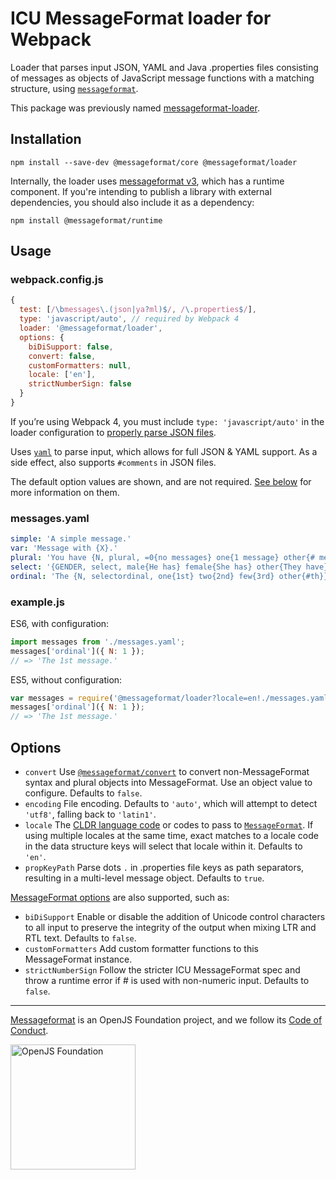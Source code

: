 # ICU MessageFormat loader for Webpack

Loader that parses input JSON, YAML and Java .properties files consisting of messages as objects of JavaScript message functions with a matching structure, using [`messageformat`](https://messageformat.github.io/).

This package was previously named [messageformat-loader](https://www.npmjs.com/package/messageformat-loader).

## Installation

```
npm install --save-dev @messageformat/core @messageformat/loader
```

Internally, the loader uses [messageformat v3](https://messageformat.github.io/), which has a runtime component.
If you're intending to publish a library with external dependencies, you should also include it as a dependency:

```
npm install @messageformat/runtime
```

## Usage

### webpack.config.js

```js
{
  test: [/\bmessages\.(json|ya?ml)$/, /\.properties$/],
  type: 'javascript/auto', // required by Webpack 4
  loader: '@messageformat/loader',
  options: {
    biDiSupport: false,
    convert: false,
    customFormatters: null,
    locale: ['en'],
    strictNumberSign: false
  }
}
```

If you’re using Webpack 4, you must include `type: 'javascript/auto'` in the loader configuration to [properly parse JSON files](https://webpack.js.org/configuration/module/#rule-type).

Uses [`yaml`](https://eemeli.org/yaml/) to parse input, which allows for full JSON & YAML support. As a side effect, also supports `#comments` in JSON files.

The default option values are shown, and are not required. [See below](#options) for more information on them.

### messages.yaml

```yaml
simple: 'A simple message.'
var: 'Message with {X}.'
plural: 'You have {N, plural, =0{no messages} one{1 message} other{# messages}}.'
select: '{GENDER, select, male{He has} female{She has} other{They have}} sent you a message.'
ordinal: 'The {N, selectordinal, one{1st} two{2nd} few{3rd} other{#th}} message.'
```

### example.js

ES6, with configuration:

```js
import messages from './messages.yaml';
messages['ordinal']({ N: 1 });
// => 'The 1st message.'
```

ES5, without configuration:

```js
var messages = require('@messageformat/loader?locale=en!./messages.yaml');
messages['ordinal']({ N: 1 });
// => 'The 1st message.'
```

## Options

- `convert` Use [`@messageformat/convert`][convert] to convert non-MessageFormat syntax and plural objects into MessageFormat. Use an object value to configure. Defaults to `false`.
- `encoding` File encoding. Defaults to `'auto'`, which will attempt to detect `'utf8'`, falling back to `'latin1'`.
- `locale` The [CLDR language code] or codes to pass to [`MessageFormat`][mf]. If using multiple locales at the same time, exact matches to a locale code in the data structure keys will select that locale within it. Defaults to `'en'`.
- `propKeyPath` Parse dots `.` in .properties file keys as path separators, resulting in a multi-level message object. Defaults to `true`.

[MessageFormat options] are also supported, such as:

- `biDiSupport` Enable or disable the addition of Unicode control characters to all input to preserve the integrity of the output when mixing LTR and RTL text. Defaults to `false`.
- `customFormatters` Add custom formatter functions to this MessageFormat instance.
- `strictNumberSign` Follow the stricter ICU MessageFormat spec and throw a runtime error if # is used with non-numeric input. Defaults to `false`.

[mf]: https://messageformat.github.io/messageformat/api/core.messageformat/
[cldr language code]: http://www.unicode.org/cldr/charts/29/supplemental/language_territory_information.html
[convert]: https://github.com/messageformat/messageformat/tree/master/packages/convert
[messageformat options]: https://messageformat.github.io/messageformat/api/core.messageformatoptions/

---

[Messageformat](https://messageformat.github.io/) is an OpenJS Foundation project, and we follow its [Code of Conduct](https://github.com/openjs-foundation/cross-project-council/blob/master/CODE_OF_CONDUCT.md).

<a href="https://openjsf.org">
<img width=200 alt="OpenJS Foundation" src="https://messageformat.github.io/messageformat/logo/openjsf.svg" />
</a>
